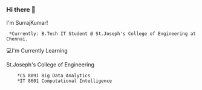 ### Hi there 👋

I'm SurrajKumar!

     *Currently: B.Tech IT Student @ St.Joseph's College of Engineering at Chennai.
  
:computer:I'm Currently Learning
    
St.Joseph's College of Engineering

        *CS 8091 Big Data Analytics
        *IT 8601 Computational Intelligence 




